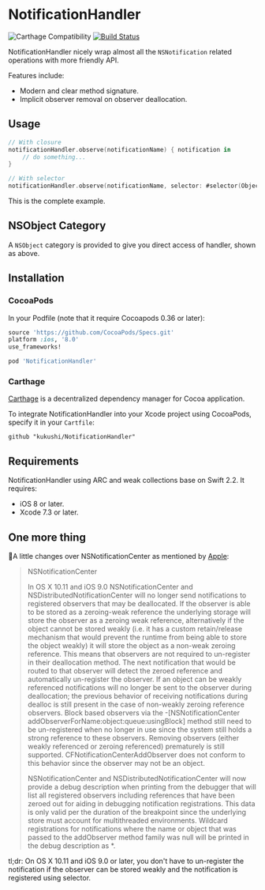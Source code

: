 # NotificationHandler

![Carthage Compatibility](https://img.shields.io/badge/Carthage-compatible-4BC51D.svg?style=flat)
[![Build Status](https://travis-ci.org/kukushi/NotificationHandler.svg?branch=0.0.2)](https://travis-ci.org/kukushi/NotificationHandler)

NotificationHandler nicely wrap almost all the `NSNotification` related operations with more friendly API.

Features include:

* Modern and clear method signature.
* Implicit observer removal on observer deallocation.

## Usage

```swift
// With closure
notificationHandler.observe(notificationName) { notification in
    // do something...
}

// With selector
notificationHandler.observe(notificationName, selector: #selector(Object.sayHi)
```

This is the complete example.

##  NSObject Category

A `NSObject` category is provided to give you direct access of handler, shown as above.

## Installation

### CocoaPods

In your Podfile (note that it require Cocoapods 0.36 or later):

```ruby
source 'https://github.com/CocoaPods/Specs.git'
platform :ios, '8.0'
use_frameworks!

pod 'NotificationHandler'
```

### Carthage

[Carthage](https://github.com/Carthage/Carthage) is a decentralized dependency manager for Cocoa application.

To integrate NotificationHandler into your Xcode project using CocoaPods, specify it in your `Cartfile`:

```ogdl
github "kukushi/NotificationHandler"
```

## Requirements

NotificationHandler using ARC and weak collections base on Swift 2.2. It requires:

* iOS 8 or later.
* Xcode 7.3 or later.


## One more thing

🎉A little changes over NSNotificationCenter as mentioned by [Apple](https://developer.apple.com/library/prerelease/mac/releasenotes/Foundation/RN-Foundation/index.html#10_11NotificationCenter):

> NSNotificationCenter
>
> In OS X 10.11 and iOS 9.0 NSNotificationCenter and NSDistributedNotificationCenter will no longer send notifications to registered observers that may be deallocated. If the observer is able to be stored as a zeroing-weak reference the underlying storage will store the observer as a zeroing weak reference, alternatively if the object cannot be stored weakly (i.e. it has a custom retain/release mechanism that would prevent the runtime from being able to store the object weakly) it will store the object as a non-weak zeroing reference. This means that observers are not required to un-register in their deallocation method. The next notification that would be routed to that observer will detect the zeroed reference and automatically un-register the observer. If an object can be weakly referenced notifications will no longer be sent to the observer during deallocation; the previous behavior of receiving notifications during dealloc is still present in the case of non-weakly zeroing reference observers. Block based observers via the -[NSNotificationCenter addObserverForName:object:queue:usingBlock] method still need to be un-registered when no longer in use since the system still holds a strong reference to these observers. Removing observers (either weakly referenced or zeroing referenced) prematurely is still supported. CFNotificationCenterAddObserver does not conform to this behavior since the observer may not be an object.
>
> NSNotificationCenter and NSDistributedNotificationCenter will now provide a debug description when printing from the debugger that will list all registered observers including references that have been zeroed out for aiding in debugging notification registrations. This data is only valid per the duration of the breakpoint since the underlying store must account for multithreaded environments. Wildcard registrations for notifications where the name or object that was passed to the addObserver method family was null will be printed in the debug description as *.

tl;dr: On OS X 10.11 and iOS 9.0 or later, you don't have to un-register the notification if the observer can be stored weakly and the notification is registered using selector.